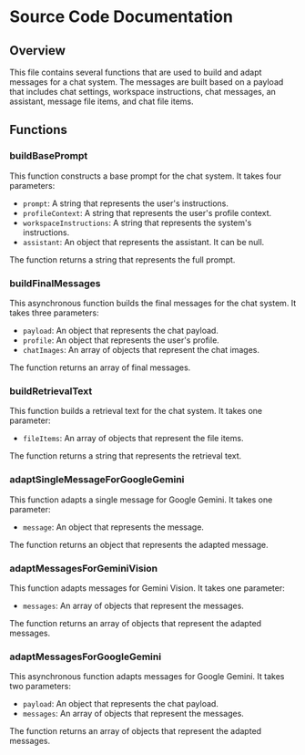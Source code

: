 # Source Code Documentation

## Overview

This file contains several functions that are used to build and adapt messages for a chat system. The messages are built based on a payload that includes chat settings, workspace instructions, chat messages, an assistant, message file items, and chat file items.

## Functions

### buildBasePrompt

This function constructs a base prompt for the chat system. It takes four parameters:

- `prompt`: A string that represents the user's instructions.
- `profileContext`: A string that represents the user's profile context.
- `workspaceInstructions`: A string that represents the system's instructions.
- `assistant`: An object that represents the assistant. It can be null.

The function returns a string that represents the full prompt.

### buildFinalMessages

This asynchronous function builds the final messages for the chat system. It takes three parameters:

- `payload`: An object that represents the chat payload.
- `profile`: An object that represents the user's profile.
- `chatImages`: An array of objects that represent the chat images.

The function returns an array of final messages.

### buildRetrievalText

This function builds a retrieval text for the chat system. It takes one parameter:

- `fileItems`: An array of objects that represent the file items.

The function returns a string that represents the retrieval text.

### adaptSingleMessageForGoogleGemini

This function adapts a single message for Google Gemini. It takes one parameter:

- `message`: An object that represents the message.

The function returns an object that represents the adapted message.

### adaptMessagesForGeminiVision

This function adapts messages for Gemini Vision. It takes one parameter:

- `messages`: An array of objects that represent the messages.

The function returns an array of objects that represent the adapted messages.

### adaptMessagesForGoogleGemini

This asynchronous function adapts messages for Google Gemini. It takes two parameters:

- `payload`: An object that represents the chat payload.
- `messages`: An array of objects that represent the messages.

The function returns an array of objects that represent the adapted messages.
